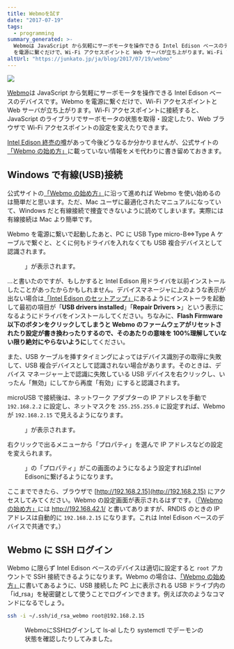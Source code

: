 ```yaml
---
title: Webmoを試す
date: "2017-07-19"
tags:
  - programming
summary_generated: >-
  Webmoは JavaScript から気軽にサーボモータを操作できる Intel Edison ベースのデバイスです。Webmo
  を電源に繋ぐだけで、Wi-Fi アクセスポイントと Web サーバが立ち上がります。Wi-Fi アクセスポイントに接続すると、JavaScri...
altUrl: "https://junkato.jp/ja/blog/2017/07/19/webmo"
---
```


![](/images/webmo-300x300.jpg)

[Webmo](http://webmo.io/)は JavaScript から気軽にサーボモータを操作できる Intel Edison ベースのデバイスです。Webmo を電源に繋ぐだけで、Wi-Fi アクセスポイントと Web サーバが立ち上がります。Wi-Fi アクセスポイントに接続すると、JavaScript のライブラリでサーボモータの状態を取得・設定したり、Web ブラウザで Wi-Fi アクセスポイントの設定を変えたりできます。

[Intel Edison 終売の噂](http://japanese.engadget.com/2017/06/21/iot-3/)があって今後どうなるか分かりませんが、公式サイトの[「Webmo の始め方」](http://webmo.io/gettingstarted.html)に載っていない情報をメモ代わりに書き留めておきます。

## Windows で有線(USB)接続

公式サイトの[「Webmo の始め方」](http://webmo.io/gettingstarted.html)に沿って進めれば Webmo を使い始めるのは簡単だと思います。ただ、Mac ユーザに最適化されたマニュアルになっていて、Windows だと有線接続で捜査できないように読めてしまいます。実際には有線接続は Mac より簡単です。

Webmo を電源に繋いで起動したあと、PC に USB Type micro-B⇔Type A ケーブルで繋ぐと、とくに何もドライバを入れなくても USB 複合デバイスとして認識されます。

<figure className="center">
  <a href="/images/webmo-rndis-device-manager.png) デバイスマネージャには「ユニバーサル シリアル バス コントローラー」以下に「USB Composite Device」が、「ディスク ドライブ」以下に「Linux File-CD Gadget USB Device」が、「ネットワーク アダプター」以下に「Intel Edison USB RNDIS Device #(n"><img src="/images/webmo-rndis-device-manager.png" alt="" /></a>
  <figcaption>」が表示されます。</figcaption>
</figure>

…と書いたのですが、もしかすると Intel Edison 用ドライバを以前インストールしたことがあったからかもしれません。デバイスマネージャに上のような表示が出ない場合は[「Intel Edison のセットアップ」](http://docs.f3js.org/howto/1-setup-intel-edison/)にあるようにインストーラを起動して最初の項目が「**USB drivers installed**」「**Repair Drivers >**」という表示になるようにドライバをインストールしてください。ちなみに、**Flash Firmware 以下のボタンをクリックしてしまうと Webmo のファームウェアがリセットされたり設定が書き換わったりするので、そのあたりの意味を 100%理解していない限り絶対にやらないように**してください。

また、USB ケーブルを挿すタイミングによってはデバイス識別子の取得に失敗して、USB 複合デバイスとして認識されない場合があります。そのときは、デバイス マネージャー上で認識に失敗している USB デバイスを右クリックし、いったん「無効」にしてから再度「有効」にすると認識されます。

microUSB で接続後は、ネットワーク アダプターの IP アドレスを手動で `192.168.2.2` に設定し、ネットマスクを `255.255.255.0` に設定すれば、Webmo が `192.168.2.15` で見えるようになります。

<figure className="center">
  <a href="/images/webmo-rndis-network-connections.png) コントロールパネルの「ネットワーク接続」にWebmoを表す「Intel Edison USB RNDIS Device #(n"><img src="/images/webmo-rndis-network-connections.png" alt="" /></a>
  <figcaption>」が表示されます。</figcaption>
</figure>

右クリックで出るメニューから「プロパティ」を選んで IP アドレスなどの設定を変えられます。

<figure className="center">
  <a href="/images/webmo-rndis-ipv4-manual-setup.png) 「インターネット プロトコル バージョン 4 (TCP/IPv4"><img src="/images/webmo-rndis-ipv4-manual-setup.png" alt="" /></a>
  <figcaption>」の「プロパティ」がこの画面のようになるよう設定すればIntel Edisonに繋げるようになります。</figcaption>
</figure>

ここまでできたら、ブラウザで [http://192.168.2.15](http://192.168.2.15) にアクセスしてみてください。Webmo の設定画面が表示されるはずです。（[「Webmo の始め方」](http://webmo.io/gettingstarted.html)には http://192.168.42.1/ と書いてありますが、RNDIS のときの IP アドレスは自動的に `192.168.2.15` になります。これは Intel Edison ベースのデバイスで共通です。）

## Webmo に SSH ログイン

Webmo に限らず Intel Edison ベースのデバイスは適切に設定すると `root` アカウントで SSH 接続できるようになります。Webmo の場合は、[「Webmo の始め方」](http://webmo.io/gettingstarted.html)に書いてあるように、USB 接続した PC 上に表示される USB ドライブ内の「id_rsa」を秘密鍵として使うことでログインできます。例えば次のようなコマンドになるでしょう。

```bash
ssh -i ~/.ssh/id_rsa_webmo root@192.168.2.15
```

<figure className="center">
  <a href="/images/webmo-ssh.png"><img src="/images/webmo-ssh.png" alt="" /></a>
  <figcaption>WebmoにSSHログインして ls-al したり systemctl でデーモンの状態を確認したりしてみました。</figcaption>
</figure>
